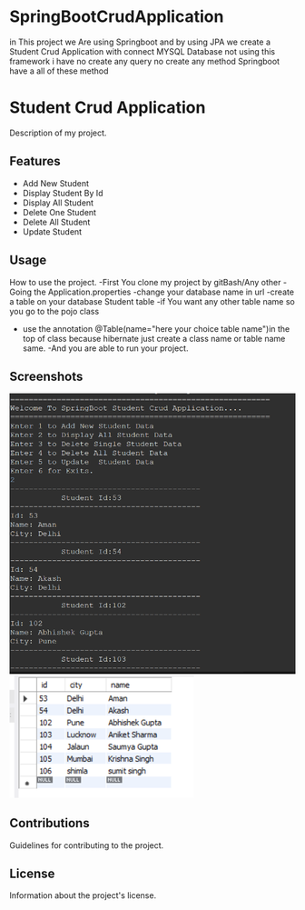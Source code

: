 # SpringBootCrudApplication
in This project we Are using Springboot and by using JPA we create a Student Crud Application with connect MYSQL Database not using this framework i have no create any query no create any method Springboot have a  all of these method 

# Student Crud Application

Description of my project.

## Features

- Add New Student
- Display Student By Id
- Display All Student
- Delete One Student
- Delete All Student
- Update Student 

## Usage

How to use the project.
-First You clone my project by gitBash/Any other 
-Going the Application.properties 
-change your database name in url 
-create a table on your database Student table
-if You want any other table name so you go to the pojo class 
- use the annotation @Table(name="here your choice table name")in the top of class because hibernate just create a class name or table name same.
-And you are able to run your project.

## Screenshots

![Console image Running application](SpringBootCrudApplicationConsoleImage.png)
![Database image inserted Data](database_SpringBootCrudApplication.png)

## Contributions

Guidelines for contributing to the project.

## License

Information about the project's license.

